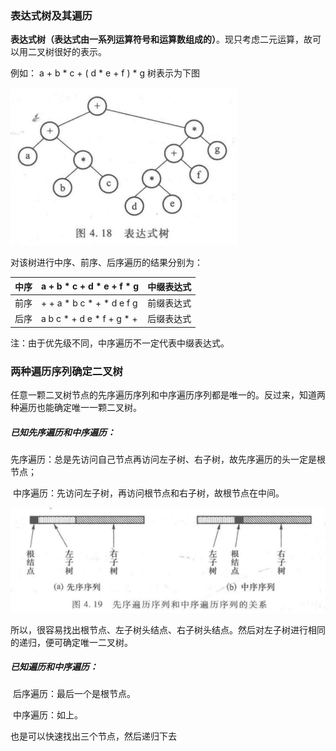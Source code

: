 ### 表达式树及其遍历

​		**表达式树（表达式由一系列运算符号和运算数组成的）**。现只考虑二元运算，故可以用二叉树很好的表示。

例如： a + b * c + ( d * e + f ) * g                  树表示为下图

![01表达式树](./markdownimage/01表达式树.png)

对该树进行中序、前序、后序遍历的结果分别为：

| 中序 | a + b * c + d * e + f * g | 中缀表达式 |
| ---- | ------------------------- | ---------- |
| 前序 | + + a * b c * + * d e f g | 前缀表达式 |
| 后序 | a b c * + d e * f + g * + | 后缀表达式 |

注：由于优先级不同，中序遍历不一定代表中缀表达式。







### 两种遍历序列确定二叉树	

​		任意一颗二叉树节点的先序遍历序列和中序遍历序列都是唯一的。反过来，知道两种遍历也能确定唯一一颗二叉树。

##### 已知先序遍历和中序遍历：

​		先序遍历：总是先访问自己节点再访问左子树、右子树，故先序遍历的头一定是根节点；

​		中序遍历：先访问左子树，再访问根节点和右子树，故根节点在中间。

![01先序遍历和中序遍历的关系](./markdownimage/01先序遍历和中序遍历的关系.png)

所以，很容易找出根节点、左子树头结点、右子树头结点。然后对左子树进行相同的递归，便可确定唯一二叉树。

##### 已知遍历和中序遍历：

​		后序遍历：最后一个是根节点。

​		中序遍历：如上。

也是可以快速找出三个节点，然后递归下去

